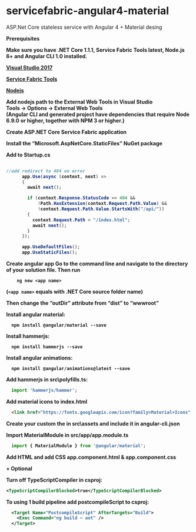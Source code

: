 # servicefabric-angular4-material
ASP.Net Core stateless service with Angular 4 + Material desing

<b>Prerequisites

Make sure you have .NET Core 1.1.1, Service Fabric Tools latest, Node.js 6+ and Angular CLI 1.0 installed.

<a href="https://www.microsoft.com/net/core#windowsvs2017">Visual Studio 2017</a>

<a href="https://docs.microsoft.com/en-us/azure/service-fabric/service-fabric-get-started">Service Fabric Tools</a>

<a href="https://nodejs.org/en">Nodejs</a>

Add nodejs path to the  <b>External Web Tools</b> in Visual Studio
<br>
Tools -> Options -> External Web Tools
<br>
(Angular CLI and generated project have dependencies that require Node 6.9.0 or higher, together with NPM 3 or higher.)


<b> Create ASP.NET Core Service Fabric application

Install the “Microsoft.AspNetCore.StaticFiles” NuGet package

Add to Startup.cs


```csharp
 
//add redirect to 404 on error
      app.Use(async (context, next) =>
      {
        await next();

        if (context.Response.StatusCode == 404 &&
            !Path.HasExtension(context.Request.Path.Value) &&
            !context.Request.Path.Value.StartsWith("/api/"))
        {
          context.Request.Path = "/index.html";
          await next();
        }
      });

      app.UseDefaultFiles();
      app.UseStaticFiles();
```
<b>Create angular app
Go to the command line and navigate to the directory of your solution file. Then run
```npm
    ng new <app name>
```
(```<app name>``` equals with .NET Core source folder name)

Then change the “outDir” attribute from “dist” to “wwwroot”

Install angular material:
```npm
  npm install @angular/material --save
```
Install hammerjs:
```npm
  npm install hammerjs --save
```
Install angular animations:
```npm
  npm install @angular/animations@latest --save
```


Add hammerjs in src\polyfills.ts:
```ts
  import 'hammerjs/hammer';
```

Add material icons to index.html
```html
  <link href="https://fonts.googleapis.com/icon?family=Material+Icons" rel="stylesheet">  
```
Create your custom the in src\assets and include it in angular-cli.json

Import MaterialModule in src/app/app.module.ts
```ts
  import { MaterialModule } from '@angular/material';
```

<b> Add HTML and add CSS
app.component.html & app.component.css

 
<b>+ Optional

Turn off TypeScriptCompiler in csproj:
```xml
<TypeScriptCompilerBlocked>true</TypeScriptCompilerBlocked>
```

To using 1 build pipeline add postcompileScript to csproj:
```xml
  <Target Name="PostcompileScript" AfterTargets="Build">
    <Exec Command="ng build — aot" />
  </Target>
``` 
  
